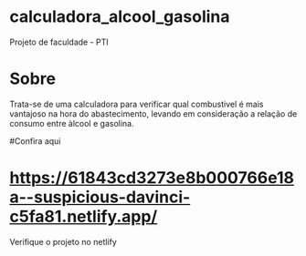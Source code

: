 # calculadora_alcool_gasolina
 Projeto de faculdade - PTI 
 
# Sobre

Trata-se de uma calculadora para verificar qual combustivel é mais vantajoso na hora do abastecimento, levando em consideração a relação de consumo entre àlcool e gasolina.

#Confira aqui
# https://61843cd3273e8b000766e18a--suspicious-davinci-c5fa81.netlify.app/
Verifique o projeto no netlify
